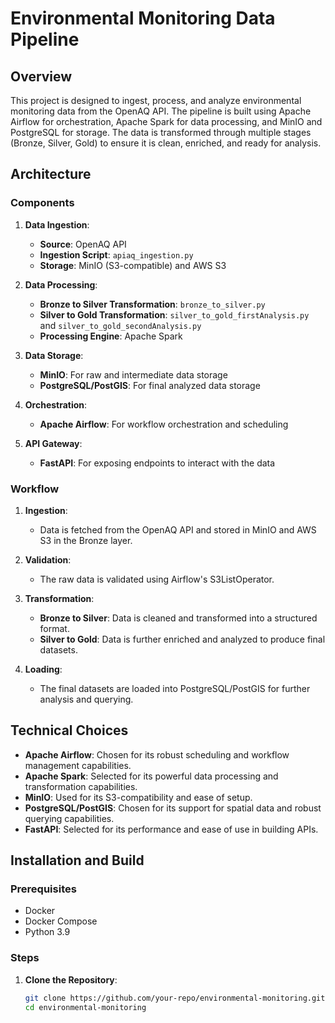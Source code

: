 # Environmental Monitoring Data Pipeline

## Overview

This project is designed to ingest, process, and analyze environmental monitoring data from the OpenAQ API. The pipeline is built using Apache Airflow for orchestration, Apache Spark for data processing, and MinIO and PostgreSQL for storage. The data is transformed through multiple stages (Bronze, Silver, Gold) to ensure it is clean, enriched, and ready for analysis.

## Architecture

### Components

1. **Data Ingestion**:
   - **Source**: OpenAQ API
   - **Ingestion Script**: `apiaq_ingestion.py`
   - **Storage**: MinIO (S3-compatible) and AWS S3

2. **Data Processing**:
   - **Bronze to Silver Transformation**: `bronze_to_silver.py`
   - **Silver to Gold Transformation**: `silver_to_gold_firstAnalysis.py` and `silver_to_gold_secondAnalysis.py`
   - **Processing Engine**: Apache Spark

3. **Data Storage**:
   - **MinIO**: For raw and intermediate data storage
   - **PostgreSQL/PostGIS**: For final analyzed data storage

4. **Orchestration**:
   - **Apache Airflow**: For workflow orchestration and scheduling

5. **API Gateway**:
   - **FastAPI**: For exposing endpoints to interact with the data

### Workflow

1. **Ingestion**:
   - Data is fetched from the OpenAQ API and stored in MinIO and AWS S3 in the Bronze layer.

2. **Validation**:
   - The raw data is validated using Airflow's S3ListOperator.

3. **Transformation**:
   - **Bronze to Silver**: Data is cleaned and transformed into a structured format.
   - **Silver to Gold**: Data is further enriched and analyzed to produce final datasets.

4. **Loading**:
   - The final datasets are loaded into PostgreSQL/PostGIS for further analysis and querying.

## Technical Choices

- **Apache Airflow**: Chosen for its robust scheduling and workflow management capabilities.
- **Apache Spark**: Selected for its powerful data processing and transformation capabilities.
- **MinIO**: Used for its S3-compatibility and ease of setup.
- **PostgreSQL/PostGIS**: Chosen for its support for spatial data and robust querying capabilities.
- **FastAPI**: Selected for its performance and ease of use in building APIs.

## Installation and Build

### Prerequisites

- Docker
- Docker Compose
- Python 3.9

### Steps

1. **Clone the Repository**:
   ```bash
   git clone https://github.com/your-repo/environmental-monitoring.git
   cd environmental-monitoring
